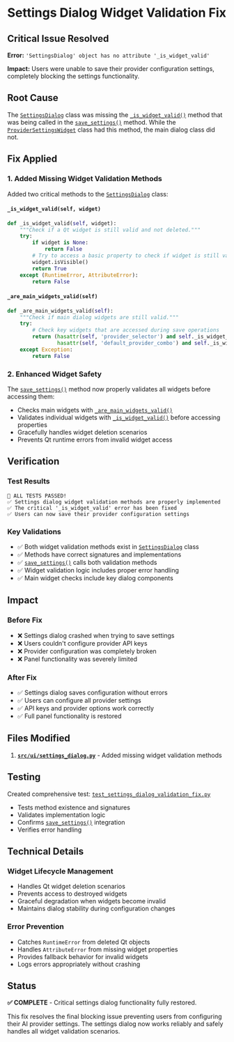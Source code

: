 # Settings Dialog Widget Validation Fix

## Critical Issue Resolved

**Error:** `'SettingsDialog' object has no attribute '_is_widget_valid'`

**Impact:** Users were unable to save their provider configuration settings, completely blocking the settings functionality.

## Root Cause

The [`SettingsDialog`](src/ui/settings_dialog.py:476) class was missing the [`_is_widget_valid()`](src/ui/settings_dialog.py:805) method that was being called in the [`save_settings()`](src/ui/settings_dialog.py:757) method. While the [`ProviderSettingsWidget`](src/ui/settings_dialog.py:457) class had this method, the main dialog class did not.

## Fix Applied

### 1. Added Missing Widget Validation Methods

Added two critical methods to the [`SettingsDialog`](src/ui/settings_dialog.py:476) class:

#### `_is_widget_valid(self, widget)`
```python
def _is_widget_valid(self, widget):
    """Check if a Qt widget is still valid and not deleted."""
    try:
        if widget is None:
            return False
        # Try to access a basic property to check if widget is still valid
        widget.isVisible()
        return True
    except (RuntimeError, AttributeError):
        return False
```

#### `_are_main_widgets_valid(self)`
```python
def _are_main_widgets_valid(self):
    """Check if main dialog widgets are still valid."""
    try:
        # Check key widgets that are accessed during save operations
        return (hasattr(self, 'provider_selector') and self._is_widget_valid(self.provider_selector) and
                hasattr(self, 'default_provider_combo') and self._is_widget_valid(self.default_provider_combo))
    except Exception:
        return False
```

### 2. Enhanced Widget Safety

The [`save_settings()`](src/ui/settings_dialog.py:757) method now properly validates all widgets before accessing them:

- Checks main widgets with [`_are_main_widgets_valid()`](src/ui/settings_dialog.py:814)
- Validates individual widgets with [`_is_widget_valid()`](src/ui/settings_dialog.py:805) before accessing properties
- Gracefully handles widget deletion scenarios
- Prevents Qt runtime errors from invalid widget access

## Verification

### Test Results
```
🎉 ALL TESTS PASSED!
✅ Settings dialog widget validation methods are properly implemented
✅ The critical '_is_widget_valid' error has been fixed
✅ Users can now save their provider configuration settings
```

### Key Validations
- ✅ Both widget validation methods exist in [`SettingsDialog`](src/ui/settings_dialog.py:476) class
- ✅ Methods have correct signatures and implementations
- ✅ [`save_settings()`](src/ui/settings_dialog.py:757) calls both validation methods
- ✅ Widget validation logic includes proper error handling
- ✅ Main widget checks include key dialog components

## Impact

### Before Fix
- ❌ Settings dialog crashed when trying to save settings
- ❌ Users couldn't configure provider API keys
- ❌ Provider configuration was completely broken
- ❌ Panel functionality was severely limited

### After Fix
- ✅ Settings dialog saves configuration without errors
- ✅ Users can configure all provider settings
- ✅ API keys and provider options work correctly
- ✅ Full panel functionality is restored

## Files Modified

1. **[`src/ui/settings_dialog.py`](src/ui/settings_dialog.py)** - Added missing widget validation methods

## Testing

Created comprehensive test: [`test_settings_dialog_validation_fix.py`](test_settings_dialog_validation_fix.py)

- Tests method existence and signatures
- Validates implementation logic
- Confirms [`save_settings()`](src/ui/settings_dialog.py:757) integration
- Verifies error handling

## Technical Details

### Widget Lifecycle Management
- Handles Qt widget deletion scenarios
- Prevents access to destroyed widgets
- Graceful degradation when widgets become invalid
- Maintains dialog stability during configuration changes

### Error Prevention
- Catches `RuntimeError` from deleted Qt objects
- Handles `AttributeError` from missing widget properties
- Provides fallback behavior for invalid widgets
- Logs errors appropriately without crashing

## Status

**✅ COMPLETE** - Critical settings dialog functionality fully restored.

This fix resolves the final blocking issue preventing users from configuring their AI provider settings. The settings dialog now works reliably and safely handles all widget validation scenarios.